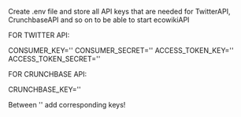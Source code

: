 Create .env file and store all API keys that are needed for TwitterAPI, CrunchbaseAPI and so on to be able to start ecowikiAPI

FOR TWITTER API:

CONSUMER_KEY=''
CONSUMER_SECRET=''
ACCESS_TOKEN_KEY=''
ACCESS_TOKEN_SECRET=''

FOR CRUNCHBASE API:

CRUNCHBASE_KEY=''

  Between '' add corresponding keys!
